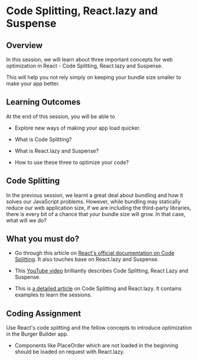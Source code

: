 # **Code Splitting, React.lazy and Suspense**

## Overview

In this session, we will learn about three important concepts for web optimization in React - Code Splitting, React.lazy and Suspense.

This will help you not rely simply on keeping your bundle size smaller to make your app better.


## Learning Outcomes

At the end of this session, you will be able to

- Explore new ways of making your app load quicker.

- What is Code Splitting?
- What is React.lazy and Suspense?
- How to use these three to optimize your code?


## Code Splitting

In the previous session, we learnt a great deal about bundling and how it solves our JavaScript problems. However, while bundling may statically reduce our web application size, if we are including the third-party libraries, there is every bit of a chance that your bundle size will grow. In that case, what will we do?

## What you must do?

- Go through this article on [React's official documentation on Code Splitting](https://reactjs.org/docs/code-splitting.html). It also touches base on React.lazy and Suspense.

- This [YouTube video](https://www.youtube.com/watch?v=tV9gvls8IP8) brilliantly describes Code Splitting, React Lazy and Suspense.

- This is [a detailed article](https://tylermcginnis.com/react-router-code-splitting/) on Code Splitting and React.lazy. It contains examples to learn the sessions.

## Coding Assignment

Use React's code splitting and the fellow concepts to introduce optimization in the Burger Builder app. 

- Components like PlaceOrder which are not loaded in the beginning should be loaded on request with React.lazy.